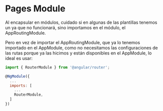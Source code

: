 # Pages Module

Al encapsular en módulos, cuidado si en algunas de las plantillas tenemos un <routeroutlet> ya que no funcionará, sino importamos en el módulo, el AppRoutingModule.  

Pero en vez de importar el AppRoutingModule, que ya lo tenemos importado en el AppModule, como no necesitamos las configuraciones de las rutas porque ya las hicimos y están disponibles en el AppModule, lo ideal es usar:  
```javascript
import { RouterModule } from '@angular/router';

@NgModule({
  ...
  imports: [
    ...
    RouterModule,
  ]
})
```
